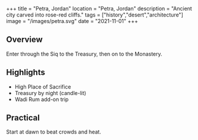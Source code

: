 +++
title = "Petra, Jordan"
location = "Petra, Jordan"
description = "Ancient city carved into rose-red cliffs."
tags = ["history","desert","architecture"]
image = "/images/petra.svg"
date = "2021-11-01"
+++

## Overview
Enter through the Siq to the Treasury, then on to the Monastery.

## Highlights
- High Place of Sacrifice
- Treasury by night (candle-lit)
- Wadi Rum add-on trip

## Practical
Start at dawn to beat crowds and heat.

